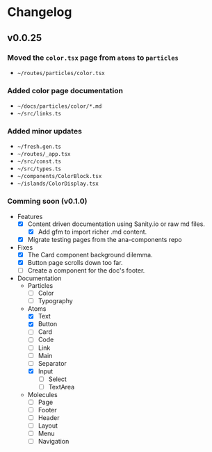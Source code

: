 # Changelog

## v0.0.25

### Moved the `color.tsx` page from `atoms` to `particles`
  - `~/routes/particles/color.tsx`

### Added color page documentation
  - `~/docs/particles/color/*.md`
  - `~/src/links.ts`

### Added minor updates
  - `~/fresh.gen.ts`
  - `~/routes/_app.tsx`
  - `~/src/const.ts`
  - `~/src/types.ts`
  - `~/components/ColorBlock.tsx`
  - `~/islands/ColorDisplay.tsx`

### Comming soon (v0.1.0)

- Features
  - [x] Content driven documentation using Sanity.io or raw md files.
    - [x] Add gfm to import richer .md content.
  - [x] Migrate testing pages from the ana-components repo

- Fixes
  - [x] The Card component background dilemma.
  - [x] Button page scrolls down too far.
  - [ ] Create a component for the doc's footer.

- Documentation
  - Particles
    - [ ] Color
    - [ ] Typography
  - Atoms
    - [x] Text
    - [x] Button
    - [ ] Card
    - [ ] Code
    - [ ] Link
    - [ ] Main
    - [ ] Separator
    - [x] Input
      - [ ] Select
      - [ ] TextArea
  - Molecules
    - [ ] Page
    - [ ] Footer
    - [ ] Header
    - [ ] Layout
    - [ ] Menu
    - [ ] Navigation
